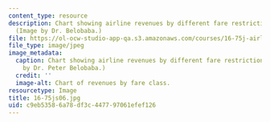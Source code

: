 ```yaml
---
content_type: resource
description: Chart showing airline revenues by different fare restriction classes.
  (Image by Dr. Belobaba.)
file: https://ol-ocw-studio-app-qa.s3.amazonaws.com/courses/16-75j-airline-management-spring-2006/c9eb53586a78df3c447797061efef126_16-75js06.jpg
file_type: image/jpeg
image_metadata:
  caption: Chart showing airline revenues by different fare restriction classes. (Image
    by Dr. Peter Belobaba.)
  credit: ''
  image-alt: Chart of revenues by fare class.
resourcetype: Image
title: 16-75js06.jpg
uid: c9eb5358-6a78-df3c-4477-97061efef126
---
```

